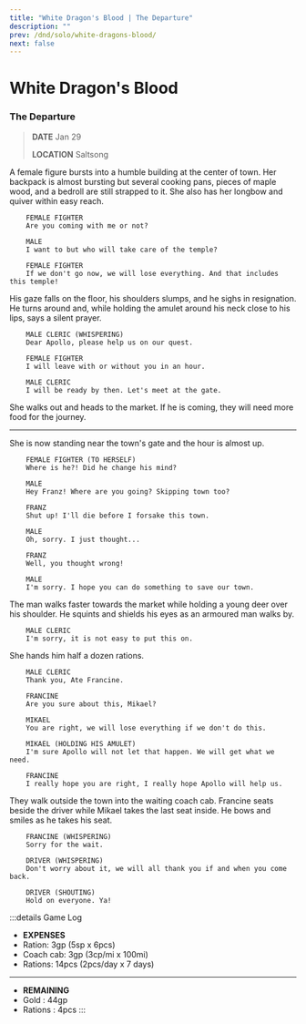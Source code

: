 ```yaml
---
title: "White Dragon's Blood | The Departure"
description: ""
prev: /dnd/solo/white-dragons-blood/
next: false
---
```


# White Dragon's Blood
### The Departure

> **DATE** Jan 29
>
> **LOCATION** Saltsong

A female figure bursts into a humble building at the center of town. Her backpack is almost bursting but several cooking pans, pieces of maple wood, and a bedroll are still strapped to it. She also has her longbow and quiver within easy reach.

```
    FEMALE FIGHTER
    Are you coming with me or not?

    MALE
    I want to but who will take care of the temple?

    FEMALE FIGHTER
    If we don't go now, we will lose everything. And that includes this temple!
```

His gaze falls on the floor, his shoulders slumps, and he sighs in resignation. He turns around and, while holding the amulet around his neck close to his lips, says a silent prayer.

```
    MALE CLERIC (WHISPERING)
    Dear Apollo, please help us on our quest.

    FEMALE FIGHTER
    I will leave with or without you in an hour.

    MALE CLERIC
    I will be ready by then. Let's meet at the gate.
```

She walks out and heads to the market. If he is coming, they will need more food for the journey.

- - -

She is now standing near the town's gate and the hour is almost up.

```
    FEMALE FIGHTER (TO HERSELF)
    Where is he?! Did he change his mind?

    MALE
    Hey Franz! Where are you going? Skipping town too?

    FRANZ
    Shut up! I'll die before I forsake this town.

    MALE
    Oh, sorry. I just thought...

    FRANZ
    Well, you thought wrong!

    MALE
    I'm sorry. I hope you can do something to save our town.
```

The man walks faster towards the market while holding a young deer over his shoulder. He squints and shields his eyes as an armoured man walks by.

```
    MALE CLERIC
    I'm sorry, it is not easy to put this on.
```

She hands him half a dozen rations.

```
    MALE CLERIC
    Thank you, Ate Francine.

    FRANCINE
    Are you sure about this, Mikael?

    MIKAEL
    You are right, we will lose everything if we don't do this.

    MIKAEL (HOLDING HIS AMULET)
    I'm sure Apollo will not let that happen. We will get what we need.

    FRANCINE
    I really hope you are right, I really hope Apollo will help us.
```

They walk outside the town into the waiting coach cab. Francine seats beside the driver while Mikael takes the last seat inside. He bows and smiles as he takes his seat.

```
    FRANCINE (WHISPERING)
    Sorry for the wait.

    DRIVER (WHISPERING)
    Don't worry about it, we will all thank you if and when you come back.
    
    DRIVER (SHOUTING)
    Hold on everyone. Ya! 
```

:::details Game Log
- **EXPENSES**
- Ration: 3gp (5sp x 6pcs)
- Coach cab: 3gp (3cp/mi x 100mi)
- Rations: 14pcs (2pcs/day x 7 days)

- - -

- **REMAINING**
- Gold : 44gp
- Rations : 4pcs
:::
